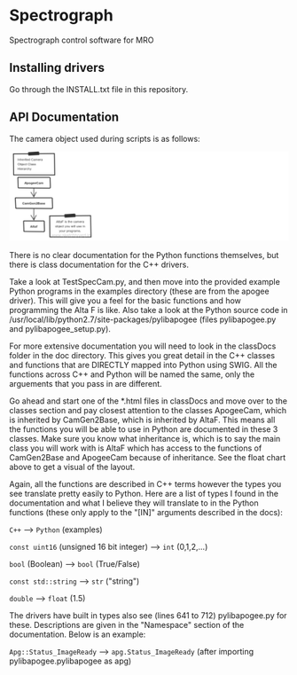 # Spectrograph
Spectrograph control software for MRO


## Installing drivers
Go through the INSTALL.txt file in this repository.

## API Documentation

The camera object used during scripts is as follows:

![alt text][apogeeClasses]

[apogeeClasses]: https://github.com/UWMRO/Spectrograph/blob/master/doc/apogeeClasses.png "PyLibapogee Hierarchy"

There is no clear documentation for the Python functions themselves, but there is class documentation for the C++ drivers.

Take a look at TestSpecCam.py, and then move into the provided example Python programs in the examples directory (these are from
the apogee driver).  This will give you a feel for the basic functions and how programming the Alta F is like.  Also take
a look at the Python source code in /usr/local/lib/python2.7/site-packages/pylibapogee (files pylibapogee.py and pylibapogee_setup.py).

For more extensive documentation you will need to look in the classDocs folder in the doc directory.  This gives you great
detail in the C++ classes and functions that are DIRECTLY mapped into Python using SWIG.  All the functions across C++ and Python will
be named the same, only the arguements that you pass in are different.

Go ahead and start one of the *.html files in classDocs and move over to the classes section and pay closest attention to the classes ApogeeCam, which
is inherited by CamGen2Base, which is inherited by AltaF.  This means all the functions you will be able to use in Python are documented
in these 3 classes.  Make sure you know what inheritance is, which is to say the main class you will work with is AltaF which has access to the functions
of CamGen2Base and ApogeeCam because of inheritance.  See the float chart above to get a visual of the layout.

Again, all the functions are described in C++ terms however the types you see translate pretty easily to Python.  Here are a list
of types I found in the documentation and what I believe they will translate to in the Python functions (these only apply to the
"[IN]" arguments described in the docs):

`C++` --> `Python` (examples)

`const uint16` (unsigned 16 bit integer) -->  `int` (0,1,2,...)

`bool` (Boolean) --> `bool` (True/False)

`const std::string` --> `str` ("string")

`double` --> `float` (1.5)

The drivers have built in types also see (lines 641 to 712) pylibapogee.py for these.  Descriptions are given in
the "Namespace" section of the documentation. Below is an example:

`Apg::Status_ImageReady` --> `apg.Status_ImageReady` (after importing pylibapogee.pylibapogee as apg)

